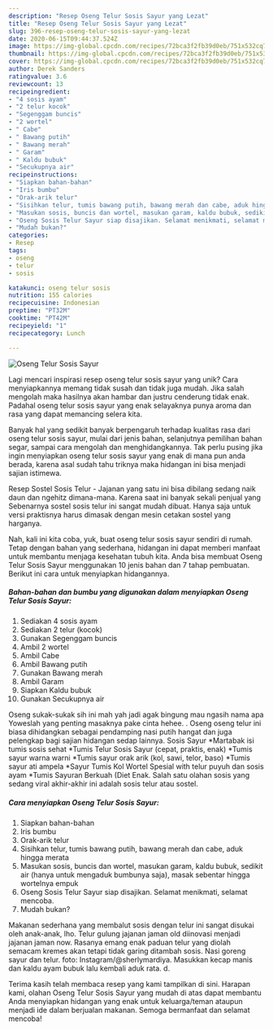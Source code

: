 ```yaml
---
description: "Resep Oseng Telur Sosis Sayur yang Lezat"
title: "Resep Oseng Telur Sosis Sayur yang Lezat"
slug: 396-resep-oseng-telur-sosis-sayur-yang-lezat
date: 2020-06-15T09:44:37.524Z
image: https://img-global.cpcdn.com/recipes/72bca3f2fb39d0eb/751x532cq70/oseng-telur-sosis-sayur-foto-resep-utama.jpg
thumbnail: https://img-global.cpcdn.com/recipes/72bca3f2fb39d0eb/751x532cq70/oseng-telur-sosis-sayur-foto-resep-utama.jpg
cover: https://img-global.cpcdn.com/recipes/72bca3f2fb39d0eb/751x532cq70/oseng-telur-sosis-sayur-foto-resep-utama.jpg
author: Derek Sanders
ratingvalue: 3.6
reviewcount: 13
recipeingredient:
- "4 sosis ayam"
- "2 telur kocok"
- "Segenggam buncis"
- "2 wortel"
- " Cabe"
- " Bawang putih"
- " Bawang merah"
- " Garam"
- " Kaldu bubuk"
- "Secukupnya air"
recipeinstructions:
- "Siapkan bahan-bahan"
- "Iris bumbu"
- "Orak-arik telur"
- "Sisihkan telur, tumis bawang putih, bawang merah dan cabe, aduk hingga merata"
- "Masukan sosis, buncis dan wortel, masukan garam, kaldu bubuk, sedikit air (hanya untuk mengaduk bumbunya saja), masak sebentar hingga wortelnya empuk"
- "Oseng Sosis Telur Sayur siap disajikan. Selamat menikmati, selamat mencoba."
- "Mudah bukan?"
categories:
- Resep
tags:
- oseng
- telur
- sosis

katakunci: oseng telur sosis 
nutrition: 155 calories
recipecuisine: Indonesian
preptime: "PT32M"
cooktime: "PT42M"
recipeyield: "1"
recipecategory: Lunch

---
```



![Oseng Telur Sosis Sayur](https://img-global.cpcdn.com/recipes/72bca3f2fb39d0eb/751x532cq70/oseng-telur-sosis-sayur-foto-resep-utama.jpg)

Lagi mencari inspirasi resep oseng telur sosis sayur yang unik? Cara menyiapkannya memang tidak susah dan tidak juga mudah. Jika salah mengolah maka hasilnya akan hambar dan justru cenderung tidak enak. Padahal oseng telur sosis sayur yang enak selayaknya punya aroma dan rasa yang dapat memancing selera kita.

Banyak hal yang sedikit banyak berpengaruh terhadap kualitas rasa dari oseng telur sosis sayur, mulai dari jenis bahan, selanjutnya pemilihan bahan segar, sampai cara mengolah dan menghidangkannya. Tak perlu pusing jika ingin menyiapkan oseng telur sosis sayur yang enak di mana pun anda berada, karena asal sudah tahu triknya maka hidangan ini bisa menjadi sajian istimewa.

Resep Sostel Sosis Telur - Jajanan yang satu ini bisa dibilang sedang naik daun dan ngehitz dimana-mana. Karena saat ini banyak sekali penjual yang Sebenarnya sostel sosis telur ini sangat mudah dibuat. Hanya saja untuk versi praktisnya harus dimasak dengan mesin cetakan sostel yang harganya.


Nah, kali ini kita coba, yuk, buat oseng telur sosis sayur sendiri di rumah. Tetap dengan bahan yang sederhana, hidangan ini dapat memberi manfaat untuk membantu menjaga kesehatan tubuh kita. Anda bisa membuat Oseng Telur Sosis Sayur menggunakan 10 jenis bahan dan 7 tahap pembuatan. Berikut ini cara untuk menyiapkan hidangannya.

<!--inarticleads1-->

##### Bahan-bahan dan bumbu yang digunakan dalam menyiapkan Oseng Telur Sosis Sayur:

1. Sediakan 4 sosis ayam
1. Sediakan 2 telur (kocok)
1. Gunakan Segenggam buncis
1. Ambil 2 wortel
1. Ambil  Cabe
1. Ambil  Bawang putih
1. Gunakan  Bawang merah
1. Ambil  Garam
1. Siapkan  Kaldu bubuk
1. Gunakan Secukupnya air


Oseng sukak-sukak sih ini mah yah jadi agak bingung mau ngasih nama apa Yoweslah yang penting masaknya pake cinta hehee. . Oseng oseng telur ini biasa dihidangkan sebagai pendamping nasi putih hangat dan juga pelengkap bagi sajian hidangan sedap lainnya. Sosis Sayur *Martabak isi tumis sosis sehat *Tumis Telur Sosis Sayur (cepat, praktis, enak) *Tumis sayur warna warni *Tumis sayur orak arik (kol, sawi, telor, baso) *Tumis sayur ati ampela *Sayur Tumis Kol Wortel Spesial with telur puyuh dan sosis ayam *Tumis Sayuran Berkuah (Diet Enak. Salah satu olahan sosis yang sedang viral akhir-akhir ini adalah sosis telur atau sostel. 

<!--inarticleads2-->

##### Cara menyiapkan Oseng Telur Sosis Sayur:

1. Siapkan bahan-bahan
1. Iris bumbu
1. Orak-arik telur
1. Sisihkan telur, tumis bawang putih, bawang merah dan cabe, aduk hingga merata
1. Masukan sosis, buncis dan wortel, masukan garam, kaldu bubuk, sedikit air (hanya untuk mengaduk bumbunya saja), masak sebentar hingga wortelnya empuk
1. Oseng Sosis Telur Sayur siap disajikan. Selamat menikmati, selamat mencoba.
1. Mudah bukan?


Makanan sederhana yang membalut sosis dengan telur ini sangat disukai oleh anak-anak, lho. Telur gulung jajanan jaman old diinovasi menjadi jajanan jaman now. Rasanya emang enak paduan telur yang diolah semacam kremes akan tetapi tidak garing ditambah sosis. Nasi goreng sayur dan telur. foto: Instagram/@sherlymardiya. Masukkan kecap manis dan kaldu ayam bubuk lalu kembali aduk rata. d. 

Terima kasih telah membaca resep yang kami tampilkan di sini. Harapan kami, olahan Oseng Telur Sosis Sayur yang mudah di atas dapat membantu Anda menyiapkan hidangan yang enak untuk keluarga/teman ataupun menjadi ide dalam berjualan makanan. Semoga bermanfaat dan selamat mencoba!
